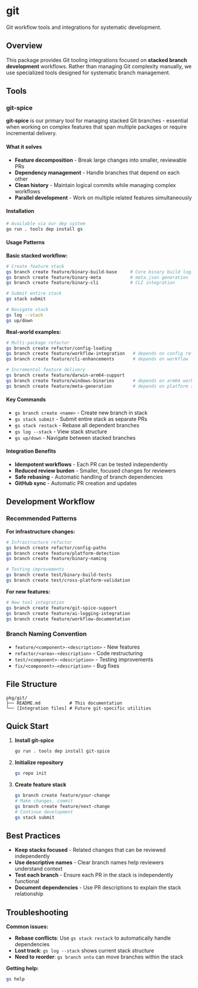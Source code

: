# git

Git workflow tools and integrations for systematic development.

## Overview

This package provides Git tooling integrations focused on **stacked branch development** workflows. Rather than managing Git complexity manually, we use specialized tools designed for systematic branch management.

## Tools

### git-spice

**git-spice** is our primary tool for managing stacked Git branches - essential when working on complex features that span multiple packages or require incremental delivery.

#### What it solves
- **Feature decomposition** - Break large changes into smaller, reviewable PRs
- **Dependency management** - Handle branches that depend on each other
- **Clean history** - Maintain logical commits while managing complex workflows
- **Parallel development** - Work on multiple related features simultaneously

#### Installation
```bash
# Available via our dep system
go run . tools dep install gs
```

#### Usage Patterns

**Basic stacked workflow:**
```bash
# Create feature stack
gs branch create feature/binary-build-base     # Core binary build logic
gs branch create feature/binary-meta           # meta.json generation
gs branch create feature/binary-cli            # CLI integration

# Submit entire stack
gs stack submit

# Navigate stack
gs log --stack
gs up/down
```

**Real-world examples:**
```bash
# Multi-package refactor
gs branch create refactor/config-loading
gs branch create feature/workflow-integration   # depends on config refactor
gs branch create feature/cli-enhancements       # depends on workflow

# Incremental feature delivery
gs branch create feature/darwin-arm64-support
gs branch create feature/windows-binaries       # depends on arm64 work
gs branch create feature/meta-generation        # depends on platform support
```

#### Key Commands
- `gs branch create <name>` - Create new branch in stack
- `gs stack submit` - Submit entire stack as separate PRs
- `gs stack restack` - Rebase all dependent branches
- `gs log --stack` - View stack structure
- `gs up/down` - Navigate between stacked branches

#### Integration Benefits
- **Idempotent workflows** - Each PR can be tested independently
- **Reduced review burden** - Smaller, focused changes for reviewers
- **Safe rebasing** - Automatic handling of branch dependencies
- **GitHub sync** - Automatic PR creation and updates

## Development Workflow

### Recommended Patterns

**For infrastructure changes:**
```bash
# Infrastructure refactor
gs branch create refactor/config-paths
gs branch create feature/platform-detection
gs branch create feature/binary-naming

# Testing improvements
gs branch create test/binary-build-tests
gs branch create test/cross-platform-validation
```

**For new features:**
```bash
# New tool integration
gs branch create feature/git-spice-support
gs branch create feature/ai-logging-integration
gs branch create feature/workflow-documentation
```

### Branch Naming Convention
- `feature/<component>-<description>` - New features
- `refactor/<area>-<description>` - Code restructuring
- `test/<component>-<description>` - Testing improvements
- `fix/<component>-<description>` - Bug fixes

## File Structure

```
pkg/git/
├── README.md           # This documentation
└── [Integration files] # Future git-specific utilities
```

## Quick Start

1. **Install git-spice**
   ```bash
   go run . tools dep install git-spice
   ```

2. **Initialize repository**
   ```bash
   gs repo init
   ```

3. **Create feature stack**
   ```bash
   gs branch create feature/your-change
   # Make changes, commit
   gs branch create feature/next-change
   # Continue development
   gs stack submit
   ```

## Best Practices

- **Keep stacks focused** - Related changes that can be reviewed independently
- **Use descriptive names** - Clear branch names help reviewers understand context
- **Test each branch** - Ensure each PR in the stack is independently functional
- **Document dependencies** - Use PR descriptions to explain the stack relationship

## Troubleshooting

**Common issues:**
- **Rebase conflicts**: Use `gs stack restack` to automatically handle dependencies
- **Lost track**: `gs log --stack` shows current stack structure
- **Need to reorder**: `gs branch onto` can move branches within the stack

**Getting help:**
```bash
gs help
```